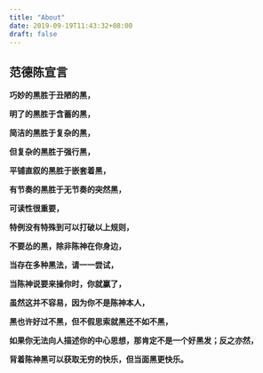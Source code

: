 ```yaml
---
title: "About"
date: 2019-09-19T11:43:32+08:00
draft: false
---
```


## 范德陈宣言

**巧妙的黑胜于丑陋的黑，**

**明了的黑胜于含蓄的黑，**

**简洁的黑胜于复杂的黑，**

**但复杂的黑胜于强行黑，**

**平铺直叙的黑胜于嵌套着黑，**

**有节奏的黑胜于无节奏的突然黑，**

**可读性很重要，**

**特例没有特殊到可以打破以上规则，**

**不要怂的黑，除非陈神在你身边，**

**当存在多种黑法，请一一尝试，**

**当陈神说要来操你时，你就赢了，**

**虽然这并不容易，因为你不是陈神本人，**

**黑也许好过不黑，但不假思索就黑还不如不黑，**

**如果你无法向人描述你的中心思想，那肯定不是一个好黑发；反之亦然，**

**背着陈神黑可以获取无穷的快乐，但当面黑更快乐。**